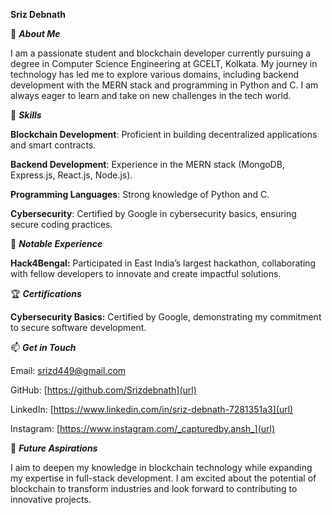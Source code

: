 **Sriz Debnath**

👋 ***About Me***

I am a passionate student and blockchain developer currently pursuing a degree in Computer Science Engineering at GCELT, Kolkata. My journey in technology has led me to explore various domains, including backend development with the MERN stack and programming in Python and C. I am always eager to learn and take on new challenges in the tech world.

🔧 ***Skills***

**Blockchain Development**: Proficient in building decentralized applications and smart contracts.

**Backend Development**: Experience in the MERN stack (MongoDB, Express.js, React.js, Node.js).

**Programming Languages**: Strong knowledge of Python and C.

**Cybersecurity**: Certified by Google in cybersecurity basics, ensuring secure coding practices.

🌟 ***Notable Experience***

**Hack4Bengal:** Participated in East India’s largest hackathon, collaborating with fellow developers to innovate and create impactful solutions.

🏆 ***Certifications***

**Cybersecurity Basics:** Certified by Google, demonstrating my commitment to secure software development.

📫 ***Get in Touch***

Email: srizd449@gmail.com

GitHub: [https://github.com/Srizdebnath](url)

LinkedIn: [https://www.linkedin.com/in/sriz-debnath-7281351a3](url)

Instagram: [https://www.instagram.com/_capturedby.ansh_](url)

🚀  ***Future Aspirations***

I aim to deepen my knowledge in blockchain technology while expanding my expertise in full-stack development. I am excited about the potential of blockchain to transform industries and look forward to contributing to innovative projects.

